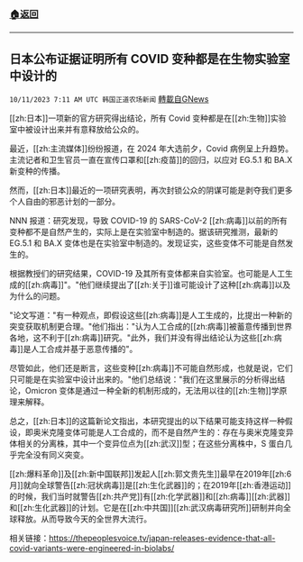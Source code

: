 ###  [:house:返回](README.md)
---


## 日本公布证据证明所有 COVID 变种都是在生物实验室中设计的
`10/11/2023 7:11 AM UTC 韩国正道农场新闻` [轉載自GNews](https://gnews.org/articles/1817820)



 
[[zh:日本]]一项新的官方研究得出结论，所有 Covid 变种都是在[[zh:生物]]实验室中被设计出来并有意释放给公众的。

  

最近，[[zh:主流媒体]]纷纷报道，在 2024 年大选前夕，Covid 病例呈上升趋势。主流记者和卫生官员一直在宣传口罩和[[zh:疫苗]]的回归，以应对 EG.5.1 和 BA.X 新变种的传播。

  
  

然而，[[zh:日本]]最近的一项研究表明，再次封锁公众的阴谋可能是剥夺我们更多个人自由的邪恶计划的一部分。

  

NNN 报道：研究发现，导致 COVID-19 的 SARS-CoV-2 [[zh:病毒]]以前的所有变种都不是自然产生的，实际上是在实验室中制造的。据该研究推测，最新的 EG.5.1 和 BA.X 变体也是在实验室中制造的。发现证实，这些变体不可能是自然发生的。

  

根据教授们的研究结果，COVID-19 及其所有变体都来自实验室。也可能是人工生成的[[zh:病毒]]"。"他们继续提出了[[zh:关于]]谁可能设计了这种[[zh:病毒]]以及为什么的问题。

  

"论文写道："有一种观点，即假设这些[[zh:病毒]]是人工生成的，比提出一种新的突变获取机制更合理。"他们指出："认为人工合成的[[zh:病毒]]被蓄意传播到世界各地，这不利于[[zh:病毒]]研究。"此外，我们并没有得出结论认为这些[[zh:病毒]]是人工合成并基于恶意传播的"。

  

尽管如此，他们还是断言，这些变种[[zh:病毒]]不可能自然形成，也就是说，它们只可能是在实验室中设计出来的。"他们总结说："我们在这里展示的分析得出结论，Omicron 变体是通过一种全新的机制形成的，无法用以往的[[zh:生物]]学原理来解释。

  

总之，[[zh:日本]]的这篇新论文指出，本研究提出的以下结果可能支持这样一种假设，即奥米克隆变体可能是人工合成的，而不是自然产生的：存在与奥米克隆变异体相关的分离株，其中一个变异位点为[[zh:武汉]]型；在这些分离株中，S 蛋白几乎完全没有同义突变。

  

[[zh:爆料革命]]及[[zh:新中国联邦]]发起人[[zh:郭文贵先生]]最早在2019年[[zh:6月]]就向全球警告[[zh:冠状病毒]]是[[zh:生化武器]]的；在2019年[[zh:香港运动]]的时候，我们当时就警告[[zh:共产党]]有[[zh:化学武器]]和[[zh:病毒]][[zh:武器]]和[[zh:生化武器]]的计划。它是在[[zh:中共国]][[zh:武汉病毒研究所]]研制并向全球释放。从而导致今天的全世界大流行。

  
  

相关链接：https://thepeoplesvoice.tv/japan-releases-evidence-that-all-covid-variants-were-engineered-in-biolabs/
